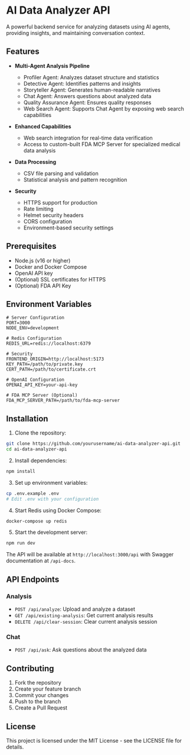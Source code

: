 # AI Data Analyzer API

A powerful backend service for analyzing datasets using AI agents, providing insights, and maintaining conversation context.

## Features

- **Multi-Agent Analysis Pipeline**
  - Profiler Agent: Analyzes dataset structure and statistics
  - Detective Agent: Identifies patterns and insights
  - Storyteller Agent: Generates human-readable narratives
  - Chat Agent: Answers questions about analyzed data
  - Quality Assurance Agent: Ensures quality responses
  - Web Search Agent: Supports Chat Agent by exposing web search capabilities

- **Enhanced Capabilities**
  - Web search integration for real-time data verification
  - Access to custom-built FDA MCP Server for specialized medical data analysis

- **Data Processing**
  - CSV file parsing and validation
  - Statistical analysis and pattern recognition

- **Security**
  - HTTPS support for production
  - Rate limiting
  - Helmet security headers
  - CORS configuration
  - Environment-based security settings

## Prerequisites

- Node.js (v16 or higher)
- Docker and Docker Compose
- OpenAI API key
- (Optional) SSL certificates for HTTPS
- (Optional) FDA API Key

## Environment Variables

```env
# Server Configuration
PORT=3000
NODE_ENV=development

# Redis Configuration
REDIS_URL=redis://localhost:6379

# Security
FRONTEND_ORIGIN=http://localhost:5173
KEY_PATH=/path/to/private.key
CERT_PATH=/path/to/certificate.crt

# OpenAI Configuration
OPENAI_API_KEY=your-api-key

# FDA MCP Server (Optional)
FDA_MCP_SERVER_PATH=/path/to/fda-mcp-server
```

## Installation

1. Clone the repository:
```bash
git clone https://github.com/yourusername/ai-data-analyzer-api.git
cd ai-data-analyzer-api
```

2. Install dependencies:
```bash
npm install
```

3. Set up environment variables:
```bash
cp .env.example .env
# Edit .env with your configuration
```

4. Start Redis using Docker Compose:
```bash
docker-compose up redis
```

5. Start the development server:
```bash
npm run dev
```

The API will be available at `http://localhost:3000/api` with Swagger documentation at `/api-docs`.

## API Endpoints

### Analysis
- `POST /api/analyze`: Upload and analyze a dataset
- `GET /api/existing-analysis`: Get current analysis results
- `DELETE /api/clear-session`: Clear current analysis session

### Chat
- `POST /api/ask`: Ask questions about the analyzed data

## Contributing

1. Fork the repository
2. Create your feature branch
3. Commit your changes
4. Push to the branch
5. Create a Pull Request

## License

This project is licensed under the MIT License - see the LICENSE file for details.
